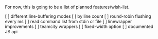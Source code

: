 For now, this is going to be a list of planned features/wish-list.

[ ] different line-buffering modes
  [ ] by line count
  [ ] round-robin flushing every ms
[ ] read command list from stdin or file
[ ] linewrapper improvements
  [ ] teamcity wrappers
  [ ] fixed-width option
[ ] documented JS api

